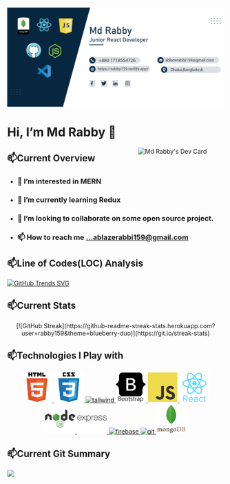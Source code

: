 
![The San Juan Mountains are beautiful!](gitHubBanner.jpg "San Juan Mountains")

# Hi, I’m Md Rabby 🚀
<a href="https://app.daily.dev/rabbi159"><img align='right' src="https://api.daily.dev/devcards/28b0b921ec5e4a15bbbee6a22f1f89fe.png?r=bg1" width="200" alt="Md Rabby's Dev Card"/></a>
## 📫Current Overview
- ### 👀 I’m interested in MERN
- ###  🌱 I’m currently learning Redux
- ###  💞️ I’m looking to collaborate on some open source project.
- ###  📫 How to reach me ...ablazerabbi159@gmail.com

## 📫Line of Codes(LOC) Analysis
[![GitHub Trends SVG](https://api.githubtrends.io/user/svg/rabby159/repos?time_range=one_year&theme=bright_lights)](https://githubtrends.io)

## 📫Current Stats
<p align="center">
  [![GitHub Streak](https://github-readme-streak-stats.herokuapp.com?user=rabby159&theme=blueberry-duo)](https://git.io/streak-stats)
</p>


## 📫Technologies I Play with
<p align="center">
</p>
<p align="center"> 
<a href="https://www.w3.org/html/" target="_blank" rel="noreferrer"> <img src="https://raw.githubusercontent.com/devicons/devicon/master/icons/html5/html5-original-wordmark.svg" alt="html5" width="70" height="70"/> </a> 
<a href="https://www.w3schools.com/css/" target="_blank" rel="noreferrer"> <img src="https://raw.githubusercontent.com/devicons/devicon/master/icons/css3/css3-original-wordmark.svg" alt="css3" width="70" height="70"/> </a> 
<a href="https://tailwindcss.com/" target="_blank" rel="noreferrer"> <img src="https://www.vectorlogo.zone/logos/tailwindcss/tailwindcss-icon.svg" alt="tailwind" width="70" height="70"/> </a>
<a href="https://getbootstrap.com" target="_blank" rel="noreferrer"> <img src="https://raw.githubusercontent.com/devicons/devicon/master/icons/bootstrap/bootstrap-plain-wordmark.svg" alt="bootstrap" width="70" height="70"/> </a> 
<a href="https://developer.mozilla.org/en-US/docs/Web/JavaScript" target="_blank" rel="noreferrer"> <img src="https://raw.githubusercontent.com/devicons/devicon/master/icons/javascript/javascript-original.svg" alt="javascript" width="70" height="70"/> </a> 
<a href="https://reactjs.org/" target="_blank" rel="noreferrer"> <img src="https://raw.githubusercontent.com/devicons/devicon/master/icons/react/react-original-wordmark.svg" alt="react" width="70" height="70"/> </a> 
<a href="https://nodejs.org" target="_blank" rel="noreferrer"> <img src="https://raw.githubusercontent.com/devicons/devicon/master/icons/nodejs/nodejs-original-wordmark.svg" alt="nodejs" width="70" height="70"/> </a> 
<a href="https://expressjs.com" target="_blank" rel="noreferrer"> <img src="https://raw.githubusercontent.com/devicons/devicon/master/icons/express/express-original-wordmark.svg" alt="express" width="70" height="70"/> </a> 
<a href="https://firebase.google.com/" target="_blank" rel="noreferrer"> <img src="https://www.vectorlogo.zone/logos/firebase/firebase-icon.svg" alt="firebase" width="70" height="70"/> </a> <a href="https://git-scm.com/" target="_blank" rel="noreferrer"> <img src="https://www.vectorlogo.zone/logos/git-scm/git-scm-icon.svg" alt="git" width="70" height="70"/> </a> 
<a href="https://www.mongodb.com/" target="_blank" rel="noreferrer"> <img src="https://raw.githubusercontent.com/devicons/devicon/master/icons/mongodb/mongodb-original-wordmark.svg" alt="mongodb" width="70" height="70"/> </a> 
  
## 📫Current Git Summary
![](http://github-profile-summary-cards.vercel.app/api/cards/profile-details?username=rabby159&theme=nord_bright)


